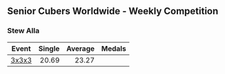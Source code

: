 ## Senior Cubers Worldwide - Weekly Competition
### Stew Alla

| Event | Single | Average | Medals |
| -- | --: | --: | :-- |
| [3x3x3](stew_alla/333.md) | 20.69 | 23.27 |  |

<!-- Global site tag (gtag.js) - Google Analytics -->
<script async src="https://www.googletagmanager.com/gtag/js?id=UA-86348435-3"></script>
<script>window.dataLayer = window.dataLayer || []; function gtag() {dataLayer.push(arguments);} gtag('js', new Date()); gtag('config', 'UA-86348435-3');</script>

